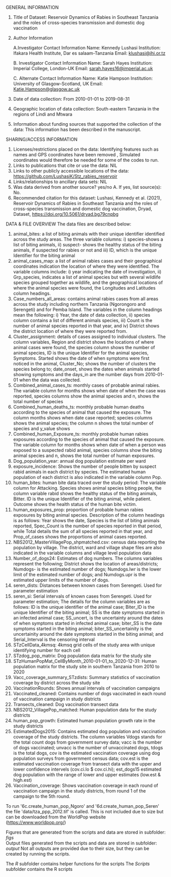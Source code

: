 GENERAL INFORMATION
1. Title of Dataset: Reservoir Dynamics of Rabies in Southeast Tanzania and the roles of cross-species transmission and domestic dog vaccination

2. Author Information

	A.Investigator Contact Information                                                                                                                                                    Name: Kennedy Lushasi
	     Institution: Ifakara Health Institute, Dar es salaam-Tanzania
	     Email: klushasi@ihi.or.tz

	B.  Investigator Contact Information                                                                                                                                           	      Name: Sarah Hayes
             Institution:  Imperial College, London-UK
	     Email: sarah.hayes16@imperial.ac.uk

	C. Alternate Contact Information                                                                                                                                                     Name: Katie Hampson
	    Institution: University of Glasgow-Scotland, UK
	    Email: Katie.Hampson@glasgow.ac.uk
		
3. Date of data collection: From 2010-01-01 to 2019-08-31
4. Geographic location of data collection: South-eastern Tanzania in the regions of Lindi and Mtwara 
5. Information about funding sources that supported the collection of the data: This information has been described in the manuscript.

SHARING/ACCESS INFORMATION
1. Licenses/restrictions placed on the data: Identifying features such as names and GPS coordinates have been removed , Simulated coordinates would therefore be needed for some of the codes to run.
2. Links to publications that cite or use the data: NIL
3. Links to other publicly accessible locations of the data: https://github.com/LushasiK/Stz_rabies_reservoir
4. Links/relationships to ancillary data sets: NIL
5. Was data derived from another source? yes/no
	A. If yes, list source(s):  No.
6. Recommended citation for this dataset: Lushasi, Kennedy et al. (2021), Reservoir Dynamics of Rabies in Southeast Tanzania and the roles of cross-species transmission and domestic dog vaccination, Dryad, Dataset, https://doi.org/10.5061/dryad.bg79cnpbg

DATA & FILE OVERVIEW
The data files are described below:
1.	animal_bites: a list of biting animals with their unique identifier identified across the study areas. The three variable columns: i) species-shows a list of biting animals, ii) suspect- shows the healthy status of the biting animals, if suspected for rabies or not and iii) ID, which is the unique Identifier for the biting animal
2.	animal_cases_map: a list of animal rabies cases and their geographical coordinates indication the location of where they were identified. The variable columns include: i) year indicating the date of investigation, ii) Grp_species, indicates a list of animal species but with several wildlife species grouped together as wildlife, and the geographical locations of where the animal species were found, the Longitudes and Latitudes column headings.
3.	Case_numbers_all_areas: contains animal rabies cases from all areas across the study including northern Tanzania (Ngorongoro and Serengeti) and for Pemba Island. The variables in the column headings mean the following:  i) Year, the date of data collection, ii) species  column contains a list of different animals species, iii) Count is the number of animal species reported in that year, and iv) District shows the district location of where they were reported from.
4.	Cluster_assignment: details of cases assigned to individual clusters. The column variables, Region and district shows the locations of where animal cases were found, the species column shows the number of animal species, ID is the unique Identifier for the animal species, Symptoms. Started shows the date of when symptoms were first noticed in the animal, Cluster_No; shows the number of clusters the species belong to;  date_onset, shows the dates when animals started showing symptoms and the days_in are the number days from 2010-01-01 when the data was collected.
5.	Combined_animal_cases_ts: monthly cases of probable animal rabies. The variable column for months shows when date of when the case was reported, species columns show the animal species and n, shows the total number of species 
6.	Combined_human_deaths_ts: monthly probable human deaths according to the species of animal that caused the exposure. 
The column months shows when date case reported;  species columns shows the animal species;  the column n shows the total number of species  and y_value shows
7.	Combined_human_Exposure_ts: monthly probable human rabies exposures according to the species of animal that caused the exposure. The variable column for months shows when date of when a person was exposed to a suspected rabid animal, species columns show the biting animal species and n, shows the total number of human exposures.
8.	Dog_population_year: annual dog population estimate per ward
9.	exposure_incidence: Shows the number of people bitten by suspect rabid animals in each district by species. The estimated  human population of each district is also indicated in the variable column Pop.
10.	human_bites:  human bite data traced over the study period: The variable column for 
Attacking. Species shows animal species biting people, the column variable rabid shows the healthy status of the biting animals, Bitter. ID is the unique Identifier of the biting animal, while patient. Outcome shows the health status of the human bite victim. 
11.	human_exposures_prop: proportion of probable human rabies exposures by biting animal species.  Description of the column headings is as follows: Year  shows the date, Species is the list of biting animals reported, Spec_Count is the number of species reported in that period, while Total details the sum of all species reported in that year, and Prop_of_cases shows the proportions of animal cases reported.
12.	NBS2012_MasterVillagePop_shpmatched.csv: census data reporting the population by village. The district, ward and village shape files are also indicated in the variable columns and village level population data
13.	Number_of_dogs24: Estimates of dog numbers. The columns variables represent the following; District shows the location of areas/districts; Numdogs- is the estimated number of dogs; Numdogs.lwr is the lower limit of the estimated number of dogs; and Numdogs.upr is the estimated upper limits of the number of dogs.
14.	seren_dists: Distances between known cases from Serengeti. Used for parameter estimation
15.	seren_si: Serial intervals of known cases from Serengeti. Used for parameter estimation; The details for the column variables are as follows: ID is the unique identifier of the animal case; Biter_ID is the unique Identifier of the biting animal; SS is the date symptoms started in an infected animal case; SS_uncert, is the uncertainty around the dates of when symptoms started in infected animal case; biter_SS is the date symptoms started  in the biting animal; biter_SS_uncertainity is the uncertainity around the date symptoms started in the biting animal; and  Serial_Interval is the censoring interval
16.	STzCellData_4kmsq: 4kmsq grid cells of the study area with unique identifying number for each cell
17.	STzdog_pop_matrix: Dog population data matrix for the study site
18.	STzHumanPopMat_CellByMonth_2010-01-01_to_2020-12-31: Human population matrix for the study site in southern Tanzania from 2010 to 2020
19.	Vacc_coverage_summary_STzdists: Summary statistics of vaccination coverage by district across the study site
20.	VaccinationRounds: Shows annual intervals of vaccination campaigns
21.	Vaccinated_cleaned: Contains number of dogs vaccinated in each round of vaccination campaign in study districts
22.	Transects_cleaned: Dog vaccination transect data
23.	NBS2012_VillagePop_matched: Human population data for the study districts
24.	human_pop_growth: Estimated human population growth rate in the study districts
25.	EstimatedDogs2015: Contains estimated dog population and vaccination coverage of the study districts. The column variables Vdogs stands for the total count dogs from government survey data; vacc is the number of dogs vaccinated; unvacc is the number of unvaccinated dogs, tdogs is the total dogs, cov is the estimated vaccination coverage using dog population surveys from government census data; cov.est is the estimated vaccination coverage from transect data with the upper and lower confidence intervels (cov.ci.lo $ cov.ci.hi); est_dogs15 estimated dog population with the range of lower and upper estimates (low.est & high.est)
26.	Vaccination_coverage: Shows vaccination coverage in each round of vaccination campaign in the study districts, from round 1 of the campaign to the 5th round.


To run '6c.create_human_pop_Ngoro' and '6d.create_human_pop_Seren' the file 'data/tza_ppp_2012.tif' is called. This is not included due to size but can be downloaded from the WorldPop website (https://www.worldpop.org/)

Figures that are generated from the scripts and data are stored in subfolder: *figs*                                                                        
Output files generated from the scripts and data are stored in subfolder: *output*
Not all outputs are provided due to their size, but they can be created by running the scripts. 

The *R* subfolder contains helper functions for the scripts
The *Scripts* subfolder contains the R scripts


